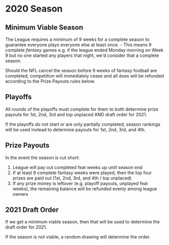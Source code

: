 # 2020 Season

## Minimum Viable Season
The League requires a minimum of 9 weeks for a complete season to guarantee everyone plays everyone else at least once.
	- This means 9 complete _fantasy_ games e.g. if the league ended Monday morning on Week 9 but no one started any players that night, we'd consider that a complete season.

Should the NFL cancel the season before 9 weeks of fantasy football are completed, competition will immediately cease and all dues will be refunded according to the Prize Payouts rules below.

## Playoffs
All rounds of the playoffs must complete for them to both determine prize payouts for 1st, 2nd, 3rd and top unplaced AND draft order for 2021.

If the playoffs do not start or are only partially completed, season rankings will be used instead to determine payouts for 1st, 2nd, 3rd, and 4th.

## Prize Payouts
In the event the season is cut short:
1. League will pay out completed feat weeks up until season end
2. If at least 9 complete fantasy weeks were played, then the top four prizes are paid out (1st, 2nd, 3rd, and 4th / top unplaced)
3. If any prize money is leftover (e.g. playoff payouts, unplayed feat weeks), the remaining balance will be refunded evenly among league owners

## 2021 Draft Order
If we get a minimum viable season, then that will be used to determine the draft order for 2021.

If the season is not viable, a random drawing will determine the order.